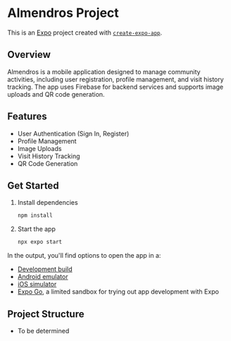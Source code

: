 # Almendros Project

This is an [Expo](https://expo.dev) project created with [`create-expo-app`](https://www.npmjs.com/package/create-expo-app).

## Overview

Almendros is a mobile application designed to manage community activities, including user registration, profile management, and visit history tracking. The app uses Firebase for backend services and supports image uploads and QR code generation.

## Features

- User Authentication (Sign In, Register)
- Profile Management
- Image Uploads
- Visit History Tracking
- QR Code Generation

## Get Started

1. Install dependencies

   ```bash
   npm install
   ```

2. Start the app

   ```bash
   npx expo start
   ```

In the output, you'll find options to open the app in a:

- [Development build](https://docs.expo.dev/develop/development-builds/introduction/)
- [Android emulator](https://docs.expo.dev/workflow/android-studio-emulator/)
- [iOS simulator](https://docs.expo.dev/workflow/ios-simulator/)
- [Expo Go](https://expo.dev/go), a limited sandbox for trying out app development with Expo

## Project Structure

- To be determined